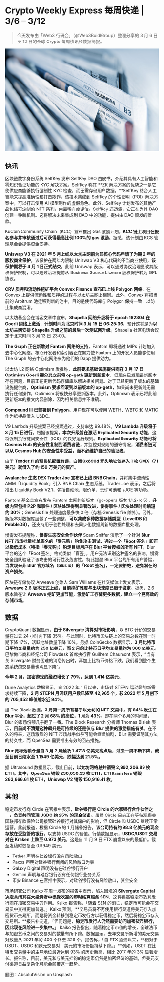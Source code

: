# Crypto Weekly Express 每周快递 | 3/6 – 3/12

> 今天发布由「Web3 行研会」（@Web3BuidlGroup）整理分享的 3 月 6 日至 12 日的全球 Crypto 每周快讯和数据简报。

![](./cover.jpeg)

## 快讯

区块链数字身份系统 SelfKey 发布 SelfKey DAO 白皮书，介绍其具有人工智能和零知识验证功能的 KYC 解决方案。SelfKey 称其 **ZK 解决方案的优势之一是它使供应商能够执行强制性 KYC 检查，而无需存储用户数据。**SelfKey 结合人工智能来提高准确性和打击欺诈。该技术集成到 SelfKey 的个性证明（POI）解决方案中，可以打击使用 AI 模型制作的虚假角色。此外，SelfKey 计划发布的其他产品包括可定制的 NFT 系列，内置稀有度评估。SelfKey 还透露，它正在为其 DAO 创建一种新机制。这将解决未来集成到 DAO 中的功能，提供由 DAO 颁发的赠款。

KuCoin Community Chain（KCC）宣布推出 Gas 激励计划，**KCC 链上项目在报名参与并审核通过后可获得最高比例 100%的 gas 激励**。据悉，该计划由 KCS 管理基金会提供资金支持。

**Uniswap V3 在 2021 年 5 月上线以太坊主网前为其核心代码申请了为期 2 年的版权商业保护**，该保护在两年内限制 Uniswap V3 核心代码的不当商业使用，**该保护期将于 4 月 1 日正式结束**。此前 Uniswap 表示，可以通过协议治理更改其版权保护限制，可以通过治理提前从 Business Source License 版权保护转为 GPL 协议。

**CRV 质押和流动性挖矿平台 Convex Finance 宣布已上线 Polygon 网络**，在 Convex 上提供流动性和质押的过程与以太坊主网上相同。此外，Convex 将把当前的 Arbitrum 池迁移到新的池中，目的是使代码库与 Polygon 保持一致，以防止集成商混淆。

以太坊基金会在博客文章中宣布，**Shapella 网络升级将于 epoch 162304 在 Goerli 网络上激活，计划时间为北京时间 3 月 15 日 06:25:36**，预计这将是为**以太坊主网安排 Shapella 升级之前的最后一次测试网升级**。Shapella 社区电话会议定于北京时间 3 月 13 日 23:00。

**The Graph 正在新增对 Fantom 网络的支持**，Fantom 即将通过 MIPs 计划加入去中心化网络。核心开发者和索引器正在努力使 Fantom 上的开发人员能够使用 The Graph 的去中心化网络来为他们的 Dapp 提供动力。

以太坊 L2 网络 Optimism 发推称，**此前要求基础设施提供商在 3 月 17 日 Optimism Goerli 硬分叉之前将 op-geth 更新到新版本**，但现在已发现最新版本存在问题，目前正在更新代码存储库以解决相关问题。对于已经更新了版本的基础设施提供商，**Optimism 要求回滚到以前版本的 op-geth**，如果尚未更新则无需执行任何操作，Optimism 将很快分享更新版本。此外，Optimism 表示已将此前更新版本的推文内容删除，因为相关信息并不准确。

**Compound III 已部署到 Polygon**。用户现在可以使用 WETH、WBTC 和 MATIC 作为抵押品借入 USDC。

V9 Lambda 升级提案已经投票通过，支持率达 99.48%。**V9 Lambda 升级将于 3 月 15 日进行**。根据该提案，**本次升级旨在激活 Replicated Security 功能**，这将强制执行链间安全性（ICS）的良好运行规则。**Replicated Security 功能可将 Cosmos Hub 的安全性复制到消费者链**，并监控对规则的遵守情况，**消费者链可以从 Cosmos Hub 的安全性中受益，而不必维护自己的验证者**。

由于 **Tender.fi 的预言机配置有误，白帽 0x896d 开头地址仅存入 1 枚 GMX（71 美元）就借入了约 159 万美元的资产**。

**Avalanche 生态 DEX Trader Joe 宣布已上线 BNB Chain**，并将集中流动性 AMM「Liquidity Book」引入 BNB Chain 生态系统。Trader Joe 表示，之后将推出 Liquidity Book V2.1，包括自动池、限价单、无许可池和 sJOE 等功能。

Fantom 基金会宣布发布 Fantom 主网的新版本（go-opera 版本 1.1.2-rc.5），**升级内容包括 P2P 和事件 / 区块处理得到显著改进，使得事件 / 区块处理时间缩短约 30%**；Genesis file 处理速度最多快 3 倍（存档 Genesis file 除外）。另外，新版本对数据库层做了一些调整，**可以集成多种数据存储类型（LevelDB 和 PebbleDB）**，还支持用于创世处理和去同步化数据刷新的数据库批处理。

慢雾发布提醒称，**慢雾生态安全合作伙伴** Scam Sniffer 演示了一个针对 **Blur NFT 市场批量挂单签名的「零元购」钓鱼攻击测试，通过一个「Root 签名」即可以极低成本（特指「零元购」）钓走目标用户在 Blur 平台授权的所有 NFT**。Blur 平台的这个「Root 签名」格式类似「盲签」，用户无法识别这种签名的影响。慢雾安全团队验证了该攻击的可行性及危害性，特此提醒 Blur 平台的所有用户警惕，**当发现来非 Blur 官方域名（blur.io）的「Root 签名」，一定要拒绝，避免潜在的资产损失**。

区块链存储协议 Arweave 创始人 Sam Williams 在社交媒体上发文表示，**Arweave 2.6 版本正式上线，目前挖矿难度与出块速度已趋于稳定**。据悉，2.6 版本旨在让 **Arweave 挖矿更加节能，激励矿工存储更多数据，建立一个更高效的存储市场**。

## 数据

CryptoQuant 数据显示，**由于 Silvergate 清算对市场影响**，以 BTC 计价的交易量在过去 24 小时内下降 35%。与此同时，比特币区块链上的交易总数在同一时期下降 17%，活跃地址数量下降 10%。另据 CoinGecko 数据显示，**3 月比特币日平均交易量约为 250 亿美元，而 2 月的比特币日平均交易量约为 360 亿美元**。巴黎做市商和经纪公司 Flowdesk 首席执行官 Guilhem Chaumont 表示，“当有关 Silvergate 财务困难的消息传出时，再加上比特币价格下跌，我们看到整个生态系统的交易量也明显下降”。

**今年 2 月，加密游戏的融资增长了 79%，达到 1.414 亿美元**。

Dune Analytics 数据显示，自 2022 年 1 月以来，市场对 STEPN 运动鞋的新需求持续下降，**2 月 STEPN 月活跃用户数已降至 42,965 个，较 2022 年 5 月创下的 705,452 峰值缩水近 94%**。

据 The Block 数据，**3 月第一周所有基于以太坊的 NFT 交易中，有 84% 发生在 Blur 平台，超过了 2 月 68% 的高位，1 月为 43%**。即在两个多月的时间里，Blur 的市场份额几乎翻了一番。The Block Research 分析师 Thomas Bialek 表示，**目前尚不清楚这种飙升是可持续的还是仅与 Blur 提供的激励措施有关**。在不久的将来，这场激烈的 NFT 市场战争似乎可能会继续加剧，Blur 需要证明其方法的持久性，而 OpenSea 需要推出有效的回击措施。

**Blur 竞标池锁仓量自 3 月 2 月触及 1.4718 亿美元高点后，过去一周不断下降，截至目前已缩水至 1.1549 亿美元，跌幅达到 21.5%。**

据 Ultrasound 数据显示，截止目前，**以太坊网络总共销毁 2,992,206.89 枚 ETH。其中，OpenSea 销毁 230,050.33 枚 ETH，ETHtransfers 销毁 263,666.61 枚 ETH，Uniswap V2 销毁 150,916.41 枚。**

## 其他

稳定币发行商 Circle 在官推中表示，**硅谷银行是 Circle 的六家银行合作伙伴之一，负责共同管理 USDC 约 25% 的现金储备**。虽然 Circle 目前正在等待观察美国联邦存款保险公司接管硅谷银行对其储户的影响，但 Circle 和 USDC 继续正常运营。此前报道，根据 Circle 的 1 月储备报告，**该公司持有约 98.8 亿美元的现金存放在受监管的银行**，以支持 USDC 的价值。行情数据显示，**USDC/USDT 交易对在 Kraken 上跌至 0.973 美元**，这是自 11 月 9 日 FTX 崩盘以来的最低价。截至发稿时恢复至 0.9949 美元。

- Tether 声明在硅谷银行没有风险敞口
- Paxos 声明对硅谷银行倒闭的风险敞口为零
- Galaxy Digital 声明没有在硅谷银行开户
- Gemini 声明与硅谷银行没有任何银行业务关系
- 币安 Binance 在官推中表示，对硅谷银行没有风险敞口，资金安全

市场研究公司 Kaiko 在周一发布的报告中表示，陷入困境的 **Silvergate Capital 决定关闭其在大投资者中很受欢迎的即时结算服务 SEN**，这将提高稳定币及其发行商在加密交易中的作用。Kaiko 报告称，「随着 SEN 的消亡，稳定币可能会在交易员中变得更加普遍。」Kaiko 预测，**交易员将不再使用银行渠道将美元存入加密货币交易所，而是将资金转移到稳定币发行方以获得稳定币，然后将稳定币存入交易所。**报告补充道，「但问题是，**稳定币发行人仍然需要访问加密货币银行，因此现在风险进一步集中。**」 Kaiko 报告指出，随着稳定币市值的增长，全球法币与加密货币之间的交易对的数量有所下降。数据显示，去年交易所新增的美元交易对数量从 2021 年的 400 个降至 326 个。报告称，「自 FTX 崩溃以来，**相对于 USDT、USDC 和欧元交易对，美元的市场份额持续下降。」**例如，USDT 在比特币交易量中的主导地位最近达到 93% 的历史新高，相比 2017 年的 3% 显著增长。报告称，目前，美元和与美元挂钩的稳定币仍然是加密经济的基础，但美元支付渠道日益复杂化可能会颠覆这一趋势。

题图：AbsolutVision on Unsplash
